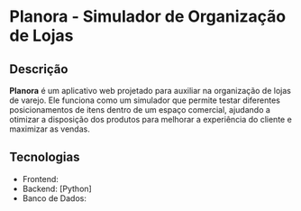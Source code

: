 # Planora - Simulador de Organização de Lojas
## Descrição
**Planora** é um aplicativo web projetado para auxiliar na organização de lojas de varejo. Ele funciona como um simulador que permite testar diferentes posicionamentos de itens dentro de um espaço comercial, ajudando a otimizar a disposição dos produtos para melhorar a experiência do cliente e maximizar as vendas.

## Tecnologias 

- Frontend: 
- Backend: [Python]
- Banco de Dados: 

